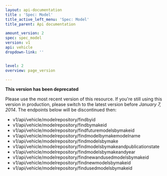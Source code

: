 ```yaml
---
layout: api-documentation
title : 'Spec: Model'
title_active_left_menu: 'Spec: Model'
title_parent: Api documentation

amount_version: 2
spec: spec_model
version: v1
api: vehicle
dropdown-link: ''


level: 2
overview: page_version

---
```


<div class="info-message">
<p><b>This version has been deprecated</b></p>

<p>Please use the most recent version of this resource. If you're still using this version in production, please switch to the latest version before <i>January 7, 2014</i>. The  endpoints below will be discontinued then:</p>
</div>

* v1/api/vehicle/modelrepository/findbyid
* v1/api/vehicle/modelrepository/findbymakeid
* v1/api/vehicle/modelrepository/findfuturemodelsbymakeid
* v1/api/vehicle/modelrepository/findmodelbymakemodelname
* v1/api/vehicle/modelrepository/findmodelsbymake
* v1/api/vehicle/modelrepository/findmodelsbymakeandpublicationstate
* v1/api/vehicle/modelrepository/findmodelsbymakeandyear
* v1/api/vehicle/modelrepository/findnewandusedmodelsbymakeid
* v1/api/vehicle/modelrepository/findnewmodelsbymakeid
* v1/api/vehicle/modelrepository/findusedmodelsbymakeid
